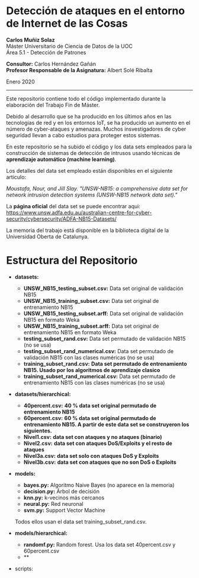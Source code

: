 # Detección de ataques en el entorno de Internet de las Cosas

**Carlos Muñiz Solaz**  
Máster Universitario de Ciencia de Datos de la UOC    
Área 5.1 - Detección de Patrones  

**Consultor:** Carlos Hernández Gañán  
**Profesor Responsable de la Asignatura:** Albert Solé Ribalta  

Enero 2020

---  

Este repositorio contiene todo el código implementado durante la elaboración del Trabajo Fin de Máster. 

Debido al desarrollo que se ha producido en los últimos años en las tecnologias de red y en los entornos IoT, se ha producido un aumento en el número de cyber-ataques y amenazas. Muchos insvestigadores de cyber seguridad llevan a cabo estudios para proteger estos sistemas.

En este repositorio se ha subido el código y los data sets empleados para la construcción de sistemas de detección de intrusos usando técnicas de **aprendizaje automático (machine learning)**.

Los detalles del data set empleado están disponibles en el siguiente articulo:

*Moustafa, Nour, and Jill Slay. "UNSW-NB15: a comprehensive data set for network intrusion detection systems (UNSW-NB15 network data set)."*

La **página oficial** del data set se puede encontrar aqui:  
https://www.unsw.adfa.edu.au/australian-centre-for-cyber-security/cybersecurity/ADFA-NB15-Datasets/

La memoria del trabajo está disponible en la biblioteca digital de la Universidad Oberta de Catalunya.

# Estructura del Repositorio

* **datasets:**
  - **UNSW_NB15_testing_subset.csv:** Data set original de validación NB15 
  - **UNSW_NB15_training_subset.csv:** Data set original de entrenamiento NB15 
  - **UNSW_NB15_testing_subset.arff:** Data set original de validación NB15 en formato Weka
  - **UNSW_NB15_training_subset.arff:** Data set original de entrenamiento NB15 en formato Weka
  - **testing_subset_rand.csv:** Data set permutado de validación NB15 (no se usa)
  - **testing_subset_rand_numerical.csv:** Data set permutado de validación NB15 con las clases numéricas (no se usa)
  - **training_subset_rand.csv:** **Data set permutado de entrenamiento NB15. Usado por los algoritmos de aprendizaje clasico**
  - **training_subset_rand_numerical.csv:** Data set permutado de entrenamiento NB15 con las clases numéricas (no se usa)
* **datasets/hierarchical:**
  - **40percent.csv:** 	**40 % data set original permutado de entrenamiento NB15**
  - **60percent.csv:** 	**60 % data set original permutado de entrenamiento NB15. A partir de este data set se construyeron los siguientes.**
  - **Nivel1.csv:** **data set con ataques y no ataques (binario)** 
  - **Nivel2.csv:** **data set con ataques DoS/Exploits y el resto de ataques**
  - **Nivel3a.csv:** **data set solo con ataques DoS y Exploits**
  - **Nivel3b.csv:** **data set con ataques que no son DoS o Exploits**

* **models:**
  - **bayes.py:** Algoritmo Naive Bayes (no aparece en la memoria)
  - **decision.py:** Árbol de decisión
  - **knn.py:** k-vecinos más cercanos
  - **neural.py:** Red neuronal 
  - **svm.py:** Support Vector Machine
  
  Todos ellos usan el data set training_subset_rand.csv.
  
* **models/hierarchical:**
  - **randomf.py:** Random forest. Usa los data set 40percent.csv y 60percent.csv
  - **
  
* scripts:
